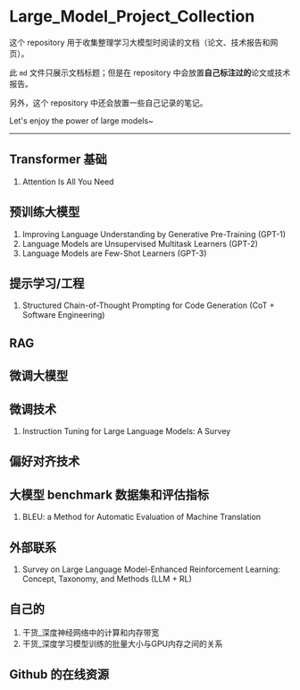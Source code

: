 # Large_Model_Project_Collection
这个 repository 用于收集整理学习大模型时阅读的文档（论文、技术报告和网页）。

此 `md` 文件只展示文档标题；但是在 repository 中会放置**自己标注过的**论文或技术报告。

另外，这个 repository 中还会放置一些自己记录的笔记。

Let's enjoy the power of large models~

---

## Transformer 基础

1. Attention Is All You Need

## 预训练大模型

1. Improving Language Understanding by Generative Pre-Training (GPT-1)
2. Language Models are Unsupervised Multitask Learners (GPT-2)
3. Language Models are Few-Shot Learners (GPT-3)

## 提示学习/工程

1. Structured Chain-of-Thought Prompting for Code Generation (CoT + Software Engineering)

## RAG

## 微调大模型

## 微调技术

1. Instruction Tuning for Large Language Models: A Survey

## 偏好对齐技术

## 大模型 benchmark 数据集和评估指标

1. BLEU: a Method for Automatic Evaluation of Machine Translation

## 外部联系

1. Survey on Large Language Model-Enhanced Reinforcement Learning: Concept, Taxonomy, and Methods (LLM + RL)

## 自己的

1. 干货_深度神经网络中的计算和内存带宽
2. 干货_深度学习模型训练的批量大小与GPU内存之间的关系

## Github 的在线资源
